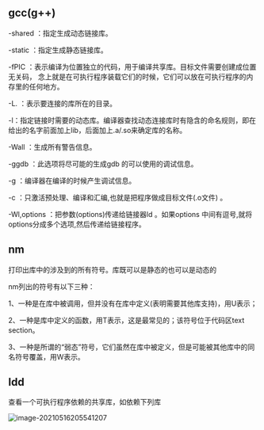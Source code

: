 ## gcc(g++)

-shared ：指定生成动态链接库。

-static ：指定生成静态链接库。

-fPIC ：表示编译为位置独立的代码，用于编译共享库。目标文件需要创建成位置无关码， 念上就是在可执行程序装载它们的时候，它们可以放在可执行程序的内存里的任何地方。

-L. ：表示要连接的库所在的目录。

-l：指定链接时需要的动态库。编译器查找动态连接库时有隐含的命名规则，即在给出的名字前面加上lib，后面加上.a/.so来确定库的名称。

-Wall ：生成所有警告信息。

-ggdb ：此选项将尽可能的生成gdb 的可以使用的调试信息。

-g ：编译器在编译的时候产生调试信息。

-c ：只激活预处理、编译和汇编,也就是把程序做成目标文件(.o文件) 。

-Wl,options ：把参数(options)传递给链接器ld 。如果options 中间有逗号,就将options分成多个选项,然后传递给链接程序。

## nm

打印出库中的涉及到的所有符号。库既可以是静态的也可以是动态的

nm列出的符号有以下三种：

1、一种是在库中被调用，但并没有在库中定义(表明需要其他库支持)，用U表示；

2、一种是库中定义的函数，用T表示，这是最常见的；该符号位于代码区text section。

3、一种是所谓的“弱态”符号，它们虽然在库中被定义，但是可能被其他库中的同名符号覆盖，用W表示。

## ldd

查看一个可执行程序依赖的共享库，如依赖下列库

![image-20210516205541207](C:\Users\z00585918\AppData\Roaming\Typora\typora-user-images\image-20210516205541207.png)